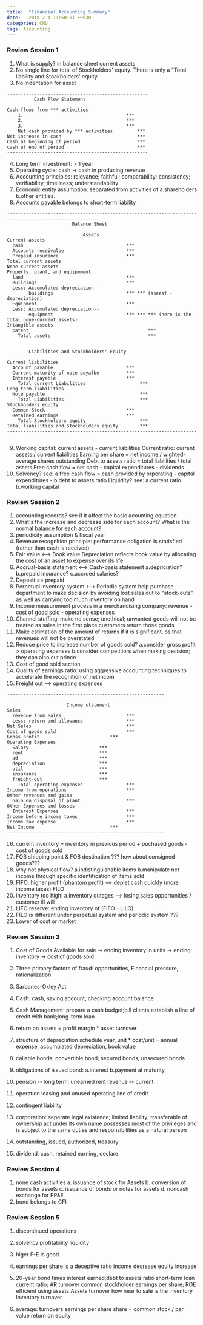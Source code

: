 ```yaml
---
title:  "Financial Accounting Summary"
date:   2018-2-4 11:50:01 +0930
categories: CMU
tags: Accounting
---
```


### Review Session 1

1. What is supply? in balance sheet current assets
2. No single line for total of Stockholders' equity. There is only a "Total liability and Stockholders' equity.
3. No indentation for asset

<!-- more -->

```python3
----------------------------------------------------
          Cash Flow Statement

Cash flows from *** activities
    1.                                      ***
    2.                                      ***
    3.                                      ***
    Net cash provided by *** activities         ***
Net increase in cash                            ***
Cash at beginning of period                     ***
cash at end of period                           ***
----------------------------------------------------
```


4. Long term investment: > 1 year
5. Operating cycle: cash -> cash in producing revenue
6. Accounting principles: relevance; faithful; comparability; consistency; verifiability; timeliness; understandability
7. Economic entity assumption: separated from activities of a.shareholders b.other entities.
8. Accounts payable belongs to short-term liability

```python3
--------------------------------------------------------------------------------------------------------
                        Balance Sheet

                            Assets
Current assets
  cash                                      ***
  Accounts receivalbe                       ***
  Prepaid insurance                         ***
Total current assets
None current assets
Property, plant, and equipement
  land                                      ***
  Buildings                                 ***
  Less: Accumulated depreciation--
        buildings                           *** *** (aseest - depreciation)
  Equipment                                 ***
  Less: Accumulated depreciation--
        equipment                           *** *** *** (here is the total none-current assets)
Intangible assets
  patent                                            ***
    Total assets                                    ***


        Liabilities and Stockholders' Equity

Current liabilities
  Account payable                           ***
  Current maturity of note payalbe          ***
  Interest payable                          ***
    Total current Liabilities                    ***
Long-term liabilities
  Note payable                                   ***
    Total Liabilities                            ***
Stockholders equity
  Common Stock                              ***
  Retained earnings                         ***
    Total Stockholders equity                    ***
Total liabilities and Stockholders equity        ***
--------------------------------------------------------------------------------------------------------
```


9. Working capital: current assets - current liabilities
   Current ratio: current assets / current liabilities
   Earning per share = net income / wighted-average shares outstanding
   Debt to assets ratio = total liabilities / total assets
   Free cash flow = net cash - capital expenditures - dividends
10. Solvency? see: a.free cash flow = cash provided by orperating - capital expenditures -
                   b.debt to assets ratio
    Liquidity? see: a.current ratio
                    b.working capital


### Review Session 2


1. accounting records? see if it affect the basic acounting equation
2. What's the increase and decrease side for each account? What is the normal balance for each account?
3. periodicity assumption & fiscal year
4. Revenue recognition principle: performance obligation is statisfied (rather than cash is received)
5. Fair value <--> Book value
    Depreciation reflects book value by allocating the cost of an asset to expense over its life
6. Accrual-basis statement <--> Cash-basis statement
    a.depriciation?
    b.prepaid insurance?
    c.accrued salaries?
7. Deposit == prepaid
8. Perpetual inventory system <--> Periodic system
    help purchase department to make decision by avoiding lost sales dut to "stock-outs" as well as carrying too much inventory on hand
9. Income measurement process in a merchandising company: revenue - cost of good sold - operating expenses
10. Channel stuffing: make no sense; unethical; unwanted goods will not be treated as sales in the first place
    customers return those goods
11. Make estimation of the amount of returns if it is significant, os that revenues will not be overstated
12. Reduce price to increase number of goods sold?
      a.consider gross profit > operating expenses
      b.consider competitiors when making decision; they can also cut prince
13. Cost of good sold section
14. Quality of earnings ratio: using aggressive accounting techniques to accelerate the recognition of net incom
15. Freight out --> operating expenses


```python3
----------------------------------------------------------

                      Income statement
Sales
  revenue from Sales                        ***
  Less: return and allowance                ***
Net Sales                                   ***
Cost of goods sold                          ***
Gross profit                          ***
Operating Expenses
  Salary                          ***
  rent                            ***
  ad                              ***
  depreciation                    ***
  util                            ***
  insurance                       ***
  freight-out                     ***
    Total operating expenses                ***
Income from operations                      ***
Other revenues and gains
  Gain on disposal of plant                 ***
Other Expenses and losses
  Interest Expenses                         ***
Income before income taxes                  ***
Income tax expense                          ***
Net Income                            ***
----------------------------------------------------------

```

16. current inventory = inventory in previous period + puchased goods - cost of goods sold
17. FOB shipping point & FOB destination
      ??? how about consigned goods???
18. why not physical flow? a.indistinguishable items b.manipulate net income through specific identification of items sold
19. FIFO: higher profit (phantom profit) --> deplet cash quickly (more income taxes)
    FILO
20. inventory too high: a.inventory outages --> losing sales opportunities / customer ill will
21. LIFO reserve: ending inventory of (FIFO - LILO)
22. FILO is different under perpetual system and periodic system ???
23. Lower of cost or market

### Review Session 3

1. Cost of Goods Available for sale -> ending inventory in units -> ending inventory -> cost of goods sold
2. Three primary factors of fraud: opportunities, Financial pressure, rationalization
3. Sarbanes-Oxley Act
4. Cash: cash, saving account, checking account balance
5. Cash Management: prepare a cash budget;bill clients;establish a line of credit with bank;long-term loan
6. return on assets = profit margin * asset turnover
7. structure of depreciation schedule
      year, unit * cost/unit = annual expense, accumulated depreciation, book value
8. callable bonds, convertible bond; secured bonds, unsecured bonds
9. obligations of issued bond: a.interest b.payment at maturity

10. pension -- long term; unearned rent revenue -- current
11. operation leasing and unused operating line of credit
12. contingent liability
13. corporation: seperate legal existence; limited liability; transferable of ownership
      act under its own name
      possesses most of the privileges and is subject to the same duties and responsibilities as a natural person
14. outstanding, issued, authorized, treasury
15. dividend: cash, retained earning, declare

### Review Session 4

1. none cash activities
    a. issuance of stock for Assets
    b. conversion of bonds for assets
    c. issuance of bonds or notes for assets
    d. noncash exchange for PP&E
2. bond belongs to CFI

### Review Session 5

1. discontinued operations
2. solvency profitability liquidity
3. higer P-E is good
4. earnings per share is a deceptive ratio
    income decrease
    equity increase
5. 20-year bond
    times interest earned;debt to assets ratio
  short-term loan
    current ratio; AR turnover
  common stockholder
    earnings per share; ROE
  efficient using assets
    Assets turnover
  how near to sale is the inventory
    Inventory turnover

6. average:
  turnovers
  earnings per share
    share = common stock / par value
  return on equity
